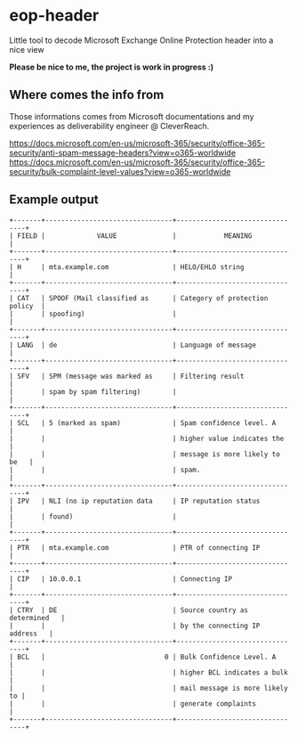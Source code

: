 # eop-header
Little tool to decode Microsoft Exchange Online Protection header into a nice view

**Please be nice to me, the project is work in progress :)**

## Where comes the info from

Those informations comes from Microsoft documentations and my experiences as deliverability engineer @ CleverReach.

https://docs.microsoft.com/en-us/microsoft-365/security/office-365-security/anti-spam-message-headers?view=o365-worldwide
https://docs.microsoft.com/en-us/microsoft-365/security/office-365-security/bulk-complaint-level-values?view=o365-worldwide

## Example output

```
+-------+--------------------------------+--------------------------------+
| FIELD |             VALUE              |            MEANING             |
+-------+--------------------------------+--------------------------------+
| H     | mta.example.com                | HELO/EHLO string               |
+-------+--------------------------------+--------------------------------+
| CAT   | SPOOF (Mail classified as      | Category of protection policy  |
|       | spoofing)                      |                                |
+-------+--------------------------------+--------------------------------+
| LANG  | de                             | Language of message            |
+-------+--------------------------------+--------------------------------+
| SFV   | SPM (message was marked as     | Filtering result               |
|       | spam by spam filtering)        |                                |
+-------+--------------------------------+--------------------------------+
| SCL   | 5 (marked as spam)             | Spam confidence level. A       |
|       |                                | higher value indicates the     |
|       |                                | message is more likely to be   |
|       |                                | spam.                          |
+-------+--------------------------------+--------------------------------+
| IPV   | NLI (no ip reputation data     | IP reputation status           |
|       | found)                         |                                |
+-------+--------------------------------+--------------------------------+
| PTR   | mta.example.com                | PTR of connecting IP           |
+-------+--------------------------------+--------------------------------+
| CIP   | 10.0.0.1                       | Connecting IP                  |
+-------+--------------------------------+--------------------------------+
| CTRY  | DE                             | Source country as determined   |
|       |                                | by the connecting IP address   |
+-------+--------------------------------+--------------------------------+
| BCL   |                              0 | Bulk Confidence Level. A       |
|       |                                | higher BCL indicates a bulk    |
|       |                                | mail message is more likely to |
|       |                                | generate complaints            |
+-------+--------------------------------+--------------------------------+

```
